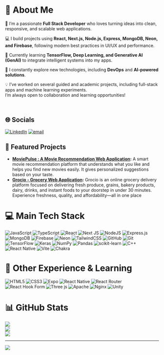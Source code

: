 # 💫 About Me

🚀 I’m a passionate **Full Stack Developer** who loves turning ideas into clean, responsive, and scalable web applications.

💻 I build projects using **React, Next.js, Node.js, Express, MongoDB, Neon, and Firebase**, following modern best practices in UI/UX and performance.

🧠 Currently learning **TensorFlow, Deep Learning, and Generative AI (GenAI)** to integrate intelligent systems into my apps.

🎯 I constantly explore new technologies, including **DevOps** and **AI-powered solutions**.

💡 I’ve worked on several guided and academic projects, including full-stack apps and machine learning experiments.  
I’m always open to collaboration and learning opportunities!

<br>

## 🌐 Socials
[![LinkedIn](https://img.shields.io/badge/LinkedIn-%230077B5.svg?logo=linkedin&logoColor=wh)](https://www.linkedin.com/in/sukhdeep-1599b2256/) 
[![email](https://img.shields.io/badge/Email-D14836?logo=gmail&logoColor=white)](mailto:sukhdeepkumar918@gmail.com)

## 🚩 Featured Projects
- **[MoviePulse : A Movie Recommendation Web Application](https://github.com/sukhdeep2813/Movie_Recomendation):** A smart movie recommendation platform that understands what you like and helps you find new movies easily. It gives personalized suggestions based on your taste.
- **[Grocio - Grocery Web Application](https://github.com/sukhdeep2813/Grocio):** Grocio is an online grocery delivery platform focused on delivering fresh produce, grains, bakery products, dairy, drinks, and instant foods to your doorstep in under 30 minutes. Experience freshness, quality, and affordability—all in one place

# 💻 Main Tech Stack
![JavaScript](https://img.shields.io/badge/javascript-%23323330.svg?style=for-the-badge&logo=javascript&logoColor=%23F7DF1E)
![TypeScript](https://img.shields.io/badge/typescript-%23007ACC.svg?style=for-the-badge&logo=typescript&logoColor=white)
![React](https://img.shields.io/badge/react-%2320232a.svg?style=for-the-badge&logo=react&logoColor=%2361DAFB)
![Next JS](https://img.shields.io/badge/Next-black?style=for-the-badge&logo=next.js&logoColor=white)
![NodeJS](https://img.shields.io/badge/node.js-6DA55F?style=for-the-badge&logo=node.js&logoColor=white)
![Express.js](https://img.shields.io/badge/express.js-%23404d59.svg?style=for-the-badge&logo=express&logoColor=%2361DAFB)
![MongoDB](https://img.shields.io/badge/MongoDB-%234ea94b.svg?style=for-the-badge&logo=mongodb&logoColor=white)
![Firebase](https://img.shields.io/badge/firebase-%23039BE5.svg?style=for-the-badge&logo=firebase)
![Neon](https://img.shields.io/badge/neon-%2300E599.svg?style=for-the-badge&logo=neon&logoColor=white)
![TailwindCSS](https://img.shields.io/badge/tailwindcss-%2338B2AC.svg?style=for-the-badge&logo=tailwind-css&logoColor=white)
![GitHub](https://img.shields.io/badge/github-%23121011.svg?style=for-the-badge&logo=github&logoColor=white)
![Git](https://img.shields.io/badge/git-%23F05033.svg?style=for-the-badge&logo=git&logoColor=white)
![TensorFlow](https://img.shields.io/badge/TensorFlow-%23FF6F00.svg?style=for-the-badge&logo=TensorFlow&logoColor=white)
![Keras](https://img.shields.io/badge/Keras-%23D00000.svg?style=for-the-badge&logo=Keras&logoColor=white)
![NumPy](https://img.shields.io/badge/numpy-%23013243.svg?style=for-the-badge&logo=numpy&logoColor=white)
![Pandas](https://img.shields.io/badge/pandas-%23150458.svg?style=for-the-badge&logo=pandas&logoColor=white)
![scikit-learn](https://img.shields.io/badge/scikit--learn-%23F7931E.svg?style=for-the-badge&logo=scikit-learn&logoColor=white)
![C++](https://img.shields.io/badge/c++-%2300599C.svg?style=for-the-badge&logo=c%2B%2B&logoColor=white)
![React Native](https://img.shields.io/badge/react_native-%2320232a.svg?style=for-the-badge&logo=react&logoColor=%2361DAFB)
![Vite](https://img.shields.io/badge/vite-%23646CFF.svg?style=for-the-badge&logo=vite&logoColor=white)
![Chakra](https://img.shields.io/badge/chakra-%234ED1C5.svg?style=for-the-badge&logo=chakraui&logoColor=white)

# 🧩 Other Experience & Learning
![HTML5](https://img.shields.io/badge/html5-%23E34F26.svg?style=for-the-badge&logo=html5&logoColor=white)
![CSS3](https://img.shields.io/badge/css3-%231572B6.svg?style=for-the-badge&logo=css3&logoColor=white)
![Expo](https://img.shields.io/badge/expo-1C1E24?style=for-the-badge&logo=expo&logoColor=#D04A37)
![React Native](https://img.shields.io/badge/react_native-%2320232a.svg?style=for-the-badge&logo=react&logoColor=%2361DAFB)
![React Router](https://img.shields.io/badge/React_Router-CA4245?style=for-the-badge&logo=react-router&logoColor=white)
![React Hook Form](https://img.shields.io/badge/React%20Hook%20Form-%23EC5990.svg?style=for-the-badge&logo=reacthookform&logoColor=white)
![Three js](https://img.shields.io/badge/threejs-black?style=for-the-badge&logo=three.js&logoColor=white)
![Apache](https://img.shields.io/badge/apache-%23D42029.svg?style=for-the-badge&logo=apache&logoColor=white)
![Nginx](https://img.shields.io/badge/nginx-%23009639.svg?style=for-the-badge&logo=nginx&logoColor=white)
![Unity](https://img.shields.io/badge/unity-%23000000.svg?style=for-the-badge&logo=unity&logoColor=white)

# 📊 GitHub Stats
![](https://github-readme-stats.vercel.app/api?username=sukhdeep2813&theme=dark&hide_border=false&include_all_commits=false&count_private=false)<br/>
![](https://nirzak-streak-stats.vercel.app/?user=sukhdeep2813&theme=dark&hide_border=false)<br/>
![](https://github-readme-stats.vercel.app/api/top-langs/?username=sukhdeep2813&theme=dark&hide_border=false&include_all_commits=false&count_private=false&layout=compact)

---

[![](https://visitcount.itsvg.in/api?id=sukhdeep2813&icon=0&color=0)](https://visitcount.itsvg.in)

<!-- Proudly created with GPRM ( https://gprm.itsvg.in ) -->
